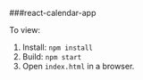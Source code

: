 ###react-calendar-app

To view:

1. Install: `npm install`
2. Build: `npm start`
3. Open `index.html` in a browser.
